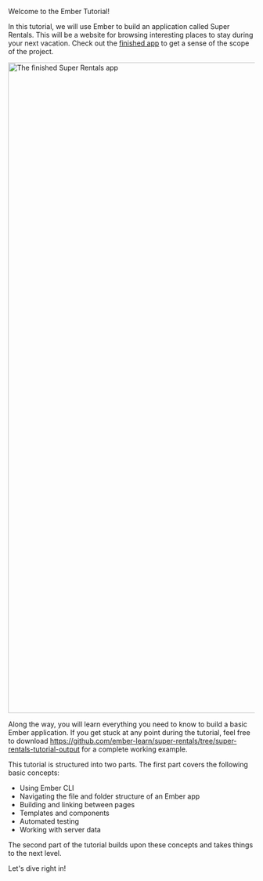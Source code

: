 <!-- Heads up! This is a generated file, do not edit directly. You can find the source at https://github.com/ember-learn/super-rentals-tutorial/blob/master/src/markdown/tutorial/part-1/index.md -->

Welcome to the Ember Tutorial!

In this tutorial, we will use Ember to build an application called Super Rentals. This will be a website for browsing interesting places to stay during your next vacation. Check out the [finished app](https://ember-super-rentals.netlify.com) to get a sense of the scope of the project.

<img src="/images/tutorial/part-2/provider-components/homepage-with-rentals-component@2x.png" alt="The finished Super Rentals app" width="1024" height="1327">

Along the way, you will learn everything you need to know to build a basic Ember application. If you get stuck at any point during the tutorial, feel free to download <https://github.com/ember-learn/super-rentals/tree/super-rentals-tutorial-output> for a complete working example.

This tutorial is structured into two parts. The first part covers the following basic concepts:

- Using Ember CLI
- Navigating the file and folder structure of an Ember app
- Building and linking between pages
- Templates and components
- Automated testing
- Working with server data

The second part of the tutorial builds upon these concepts and takes things to the next level.

Let's dive right in!
